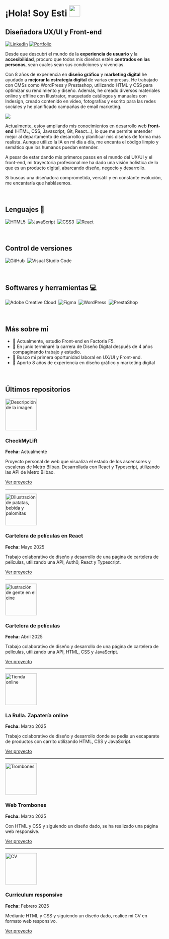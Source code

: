 <h1><b>¡Hola! Soy Esti </b><img src="https://media.giphy.com/media/hvRJCLFzcasrR4ia7z/giphy.gif" width="35"></h1>

## Diseñadora UX/UI y Front-end

[![LinkedIn](https://img.shields.io/badge/LinkedIn-0A66C2?style=for-the-badge&logo=linkedin&logoColor=white)](https://www.linkedin.com/in/emartinborja/) 
[![Portfolio](https://img.shields.io/badge/Portfolio-40E0D0?style=for-the-badge&logo=aboutdotme&logoColor=black&color=E0FFFF)](https://www.emartinborja.myportfolio.com/)

Desde que descubrí el mundo de la **experiencia de usuario** y la **accesibilidad**, procuro que todos mis diseños estén **centrados en las personas**, sean cuales sean sus condiciones y vivencias. 

Con 8 años de experiencia en **diseño gráfico** y **marketing digital** he ayudado a **mejorar la estrategia digital** de varias empresas. He trabajado con CMSs como WordPress y Prestashop, utilizando HTML y CSS para optimizar su rendimiento y diseño. Además, he creado diversos materiales online y offline con Illustrator, maquetado catálogos y manuales con Indesign, creado contenido en vídeo, fotografías y escrito para las redes sociales y he planificado campañas de email marketing. 

<img src="https://media1.giphy.com/media/v1.Y2lkPTc5MGI3NjExYTRhYmozN3hua3Vmam40YXpndnhpaGJtM3hraWFjcWZ2a2xwMThmdCZlcD12MV9pbnRlcm5hbF9naWZfYnlfaWQmY3Q9Zw/1GEATImIxEXVR79Dhk/giphy.gif">

Actualmente, estoy ampliando mis conocimientos en desarrollo web **front-end** (HTML, CSS, Javascript, Git, React...), lo que me permite entender mejor al departamento de desarrollo y planificar mis diseños de forma más realista. Aunque utilizo la IA en mi día a día, me encanta el código limpio y semático que los humanos puedan entender.

A pesar de estar dando mis primeros pasos en el mundo del UX/UI y el front-end, mi trayectoria profesional me ha dado una visión holística de lo que es un producto digital, abarcando diseño, negocio y desarrollo.

Si buscas una diseñadora comprometida, versátil y en constante evolución, me encantaría que hablásemos.<br><br><br>

## Lenguajes 📖
![HTML5](https://img.shields.io/badge/html5-%23E34F26.svg?style=for-the-badge&logo=html5&logoColor=white)&nbsp;
![JavaScript](https://img.shields.io/badge/javascript-%23323330.svg?style=for-the-badge&logo=javascript&logoColor=%23F7DF1E)&nbsp;
![CSS3](https://img.shields.io/badge/css3-%231572B6.svg?style=for-the-badge&logo=css3&logoColor=white)&nbsp;
![React](https://img.shields.io/badge/React-%2320232a.svg?style=for-the-badge&logo=react&logoColor=%2361DAFB)&nbsp;<br><br><br>


## Control de versiones
![GitHub](https://img.shields.io/badge/github-%23121011.svg?style=for-the-badge&logo=github&logoColor=white)&nbsp;
![Visual Studio Code](https://img.shields.io/badge/Visual%20Studio%20Code-0078d7.svg?style=for-the-badge&logo=visual-studio-code&logoColor=white)&nbsp;<br><br><br>


## Softwares y herramientas 💻
![Adobe Creative Cloud](https://img.shields.io/badge/Adobe%20Creative%20Cloud-DA1F26?style=for-the-badge&logo=adobecreativecloud&logoColor=white)&nbsp;
![Figma](https://img.shields.io/badge/figma-%2300B4B6.svg?style=for-the-badge&logo=figma&logoColor=white)&nbsp;
![WordPress](https://img.shields.io/badge/WordPress-21759B?style=for-the-badge&logo=wordpress&logoColor=white)&nbsp;
![PrestaShop](https://img.shields.io/badge/PrestaShop-FF6600?style=for-the-badge&logo=prestashop&logoColor=white)&nbsp;<br><br><br>


## Más sobre mi

- 🌱 Actualmente, estudio Front-end en Factoria F5.
- 🔭 En junio terminaré la carrera de Diseño Digital después de 4 años compaginando trabajo y estudio.
- 👯 Busco mi primera oportunidad laboral en UX/UI y Front-end.
- 💬 Aporto 8 años de experiencia en diseño gráfico y marketing digital<br><br><br>

## Últimos repositorios

<div max-width:400px;">
  <img src="https://cdn.pixabay.com/photo/2016/03/31/21/55/metro-1296729_960_720.png" alt="Descripción de la imagen" width="100"/>
  <h3>CheckMyLift</h3>
  <p><strong>Fecha:</strong> Actualmente</p>
  <p>Proyecto personal de web que visualiza el estado de los ascensores y escaleras de Metro Bilbao. Desarrollada con React y Typescript, utilizando las API de Metro Bilbao.</p>
  <a href="https://github.com/esti-martin/CheckMyLift" target="_blank">Ver proyecto</a>
</div>

---

<div max-width:400px;">
  <img src="https://images.unsplash.com/vector-1746615617247-7f144775373d?q=80&w=1760&auto=format&fit=crop&ixlib=rb-4.1.0&ixid=M3wxMjA3fDB8MHxwaG90by1wYWdlfHx8fGVufDB8fHx8fA%3D%3D" alt="DIlustrsción de patatas, bebida y palomitas" width="100"/>
  <h3>Cartelera de películas en React</h3>
  <p><strong>Fecha:</strong> Mayo 2025</p>
  <p>Trabajo colaborativo de diseño y desarrollo de una página de cartelera de películas, utilizando una API, Auth0, React y Typescript.</p>
  <a href="https://github.com/esti-martin/Cartelera-react" target="_blank">Ver proyecto</a>
</div>

---

<div max-width:400px;">
  <img src="https://cdn.pixabay.com/photo/2025/02/08/08/17/ai-generated-9391672_960_720.jpg" alt="Iustración de gente en el cine" width="100"/>
  <h3>Cartelera de películas</h3>
  <p><strong>Fecha:</strong> Abril 2025</p>
  <p>Trabajo colaborativo de diseño y desarrollo de una página de cartelera de películas, utilizando una API, HTML, CSS y JavaScript.</p>
  <a href="https://github.com/esti-martin/front-act06-cartelera" target="_blank">Ver proyecto</a>
</div>

---

<div max-width:400px;">
  <img src="https://cdn.pixabay.com/photo/2022/03/25/01/44/online-shop-7090116_960_720.png" alt="Tienda online" width="100"/>
  <h3>La Rulla. Zapatería online</h3>
  <p><strong>Fecha:</strong> Marzo 2025</p>
  <p>Trabajo colaborativo de diseño y desarrollo donde se pedía un escaparate de productos con carrito utilizando HTML, CSS y JavaScript.</p>
  <a href="https://github.com/esti-martin/front-act05-escaparate" target="_blank">Ver proyecto</a>
</div>

---

<div max-width:400px;">
  <img src="https://cdn.pixabay.com/photo/2019/01/20/22/53/trumpet-3944938_960_720.jpg" alt="Trombones" width="100"/>
  <h3>Web Trombones</h3>
  <p><strong>Fecha:</strong> Marzo 2025</p>
  <p>Con HTML y CSS y siguiendo un diseño dado, se ha realizado una página web responsive.</p>
  <a href="https://github.com/esti-martin/pf5_04_act01_landingpage" target="_blank">Ver proyecto</a>
</div>

---

<div max-width:400px;">
  <img src="https://cdn.pixabay.com/photo/2021/02/02/12/22/cv-5973796_960_720.png" alt="CV" width="100"/>
  <h3>Curriculum responsive</h3>
  <p><strong>Fecha:</strong> Febrero 2025</p>
  <p>Mediante HTML y CSS y siguiendo un diseño dado, realicé mi CV en formato web responsivo.</p>
  <a href="https://github.com/esti-martin/front-act02-cv-responsive-main" target="_blank">Ver proyecto</a>
</div>
